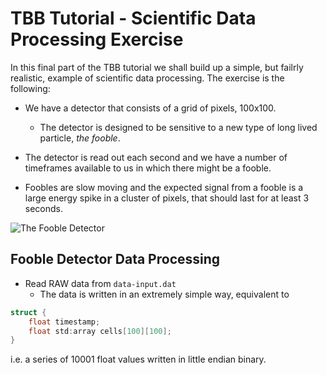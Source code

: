 # TBB Tutorial - Scientific Data Processing Exercise

In this final part of the TBB tutorial we shall build up a simple, but failrly
realistic, example of scientific data processing. The exercise is the
following:

- We have a detector that consists of a grid of pixels, 100x100.
 
  - The detector is designed to be sensitive to a new type of long lived
  particle, *the fooble*.
  
- The detector is read out each second and we have a number of timeframes
available to us in which there might be a fooble.

- Foobles are slow moving and the expected signal from a fooble is a large
energy spike in a cluster of pixels, that should last for at least 3 seconds.

![The Fooble Detector](https://graemes.web.cern.ch/graemes/teaching/gridka/fooble-sketch.png)

## Fooble Detector Data Processing

- Read RAW data from `data-input.dat`
  - The data is written in an extremely simple way, equivalent to
```cpp
struct {
    float timestamp;
    float std:array cells[100][100];
}
```
  i.e. a series of 10001 float values written in little endian binary.
  